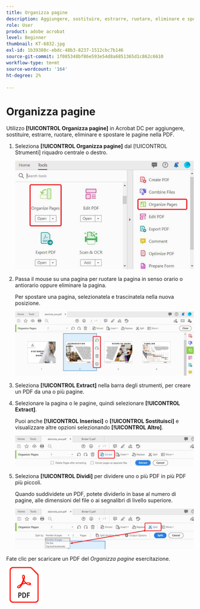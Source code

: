 ```yaml
---
title: Organizza pagine
description: Aggiungere, sostituire, estrarre, ruotare, eliminare e spostare le pagine nel PDF
role: User
product: adobe acrobat
level: Beginner
thumbnail: KT-6832.jpg
exl-id: 1b39380c-ebdc-48b3-8237-1512cbc7b146
source-git-commit: 1f085348bf86e593e54d8a6851365d1c862c6610
workflow-type: tm+mt
source-wordcount: '164'
ht-degree: 2%

---
```


# Organizza pagine

Utilizzo **[!UICONTROL Organizza pagine]** in Acrobat DC per aggiungere, sostituire, estrarre, ruotare, eliminare e spostare le pagine nella PDF.

1. Seleziona **[!UICONTROL Organizza pagine]** dal [!UICONTROL Strumenti] riquadro centrale o destro.

   ![Organizza punto 1](../assets/Organize_1.png)

1. Passa il mouse su una pagina per ruotare la pagina in senso orario o antiorario oppure eliminare la pagina.

   Per spostare una pagina, selezionatela e trascinatela nella nuova posizione.

   ![Organizza punto 2](../assets/Organize_2.png)

1. Seleziona **[!UICONTROL Extract]** nella barra degli strumenti, per creare un PDF da una o più pagine.

1. Selezionare la pagina o le pagine, quindi selezionare **[!UICONTROL Extract]**.

   Puoi anche **[!UICONTROL Inserisci]** o **[!UICONTROL Sostituisci]** e visualizzare altre opzioni selezionando **[!UICONTROL Altro]**.

   ![Organizza punto 4](../assets/Organize_3.png)

1. Seleziona **[!UICONTROL Dividi]** per dividere uno o più PDF in più PDF più piccoli.

   Quando suddividete un PDF, potete dividerlo in base al numero di pagine, alle dimensioni del file o ai segnalibri di livello superiore.

   ![Passaggio 5 di scansione](../assets/Organize_4.png)

Fate clic per scaricare un PDF del *Organizza pagine* esercitazione.

[![Esercitazione per il download di Organizza pagine](../assets/acrobat_PDF_96.png)](../assets/AcrobatDCOrganize.pdf)
